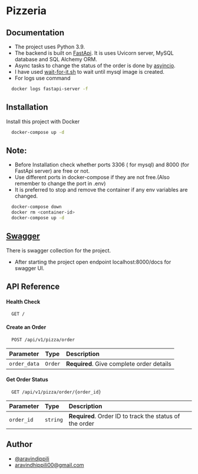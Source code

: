 # Pizzeria

## Documentation

- The project uses Python 3.9.
- The backend is built on [FastApi](https://fastapi.tiangolo.com/). It is uses Uvicorn server, MySQL database and SQL Alchemy ORM.
- Async tasks to change the status of the order is done by [asyincio](https://docs.python.org/3/library/asyncio.html).
- I have used [wait-for-it.sh](https://github.com/vishnubob/wait-for-it/blob/master/wait-for-it.sh) to wait until mysql image is created.
- For logs use command

```bash
  docker logs fastapi-server -f
```

## Installation

Install this project with Docker

```bash
  docker-compose up -d
```

## Note:

- Before Installation check whether ports 3306 ( for mysql) and 8000 (for FastApi server) are free or not.
- Use different ports in docker-compose if they are not free.(Also remember to change the port in .env)
- It is preferred to stop and remove the container if any env variables are changed.

```bash
  docker-compose down
  docker rm <container-id>
  docker-compose up -d
```

## [Swagger](http://localhost:8000/docs)

There is swagger collection for the project.

- After starting the project open endpoint localhost:8000/docs for swagger UI.

## API Reference

#### Health Check

```http
  GET /
```

#### Create an Order

```http
  POST /api/v1/pizza/order
```

| Parameter    | Type    | Description                               |
| :----------- | :------ | :---------------------------------------- |
| `order_data` | `Order` | **Required**. Give complete order details |

#### Get Order Status

```http
  GET /api/v1/pizza/order/{order_id}
```

| Parameter  | Type     | Description                                             |
| :--------- | :------- | :------------------------------------------------------ |
| `order_id` | `string` | **Required**. Order ID to track the status of the order |

## Author

- [@aravindippili](https://www.github.com/AravindhIppili)
- [aravindhippili00@gmail.com](mailto:aravindhippili00@gmail.com)
